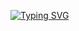 [![Typing SVG](https://readme-typing-svg.herokuapp.com?color=%2336BCF7&lines=Software+Engineer)](https://git.io/typing-svg)
